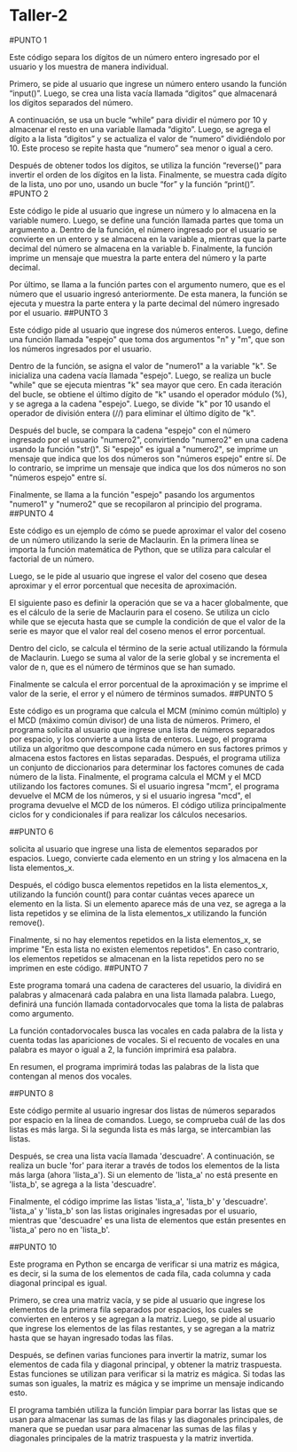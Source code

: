 # Taller-2
#PUNTO 1

Este código separa los dígitos de un número entero ingresado por el usuario y los muestra de manera individual.

Primero, se pide al usuario que ingrese un número entero usando la función “input()”. Luego, se crea una lista vacía llamada “digitos” que almacenará los dígitos separados del número.

A continuación, se usa un bucle “while” para dividir el número por 10 y almacenar el resto en una variable llamada “digito”. Luego, se agrega el dígito a la lista “digitos” y se actualiza el valor de “numero” dividiéndolo por 10. Este proceso se repite hasta que “numero” sea menor o igual a cero.

Después de obtener todos los dígitos, se utiliza la función “reverse()” para invertir el orden de los dígitos en la lista. Finalmente, se muestra cada dígito de la lista, uno por uno, usando un bucle “for” y la función “print()”.
#PUNTO 2

Este código le pide al usuario que ingrese un número y lo almacena en la variable numero. Luego, se define una función llamada partes que toma un argumento a. Dentro de la función, el número ingresado por el usuario se convierte en un entero y se almacena en la variable a, mientras que la parte decimal del número se almacena en la variable b. Finalmente, la función imprime un mensaje que muestra la parte entera del número y la parte decimal.

Por último, se llama a la función partes con el argumento numero, que es el número que el usuario ingresó anteriormente. De esta manera, la función se ejecuta y muestra la parte entera y la parte decimal del número ingresado por el usuario.
##PUNTO 3

Este código pide al usuario que ingrese dos números enteros. Luego, define una función llamada "espejo" que toma dos argumentos "n" y "m", que son los números ingresados por el usuario.

Dentro de la función, se asigna el valor de "numero1" a la variable "k". Se inicializa una cadena vacía llamada "espejo". Luego, se realiza un bucle "while" que se ejecuta mientras "k" sea mayor que cero. En cada iteración del bucle, se obtiene el último dígito de "k" usando el operador módulo (%), y se agrega a la cadena "espejo". Luego, se divide "k" por 10 usando el operador de división entera (//) para eliminar el último dígito de "k".

Después del bucle, se compara la cadena "espejo" con el número ingresado por el usuario "numero2", convirtiendo "numero2" en una cadena usando la función "str()". Si "espejo" es igual a "numero2", se imprime un mensaje que indica que los dos números son "números espejo" entre sí. De lo contrario, se imprime un mensaje que indica que los dos números no son "números espejo" entre sí.

Finalmente, se llama a la función "espejo" pasando los argumentos "numero1" y "numero2" que se recopilaron al principio del programa.
##PUNTO 4

Este código es un ejemplo de cómo se puede aproximar el valor del coseno de un número utilizando la serie de Maclaurin. En la primera línea se importa la función matemática de Python, que se utiliza para calcular el factorial de un número.

Luego, se le pide al usuario que ingrese el valor del coseno que desea aproximar y el error porcentual que necesita de aproximación.

El siguiente paso es definir la operación que se va a hacer globalmente, que es el cálculo de la serie de Maclaurin para el coseno. Se utiliza un ciclo while que se ejecuta hasta que se cumple la condición de que el valor de la serie es mayor que el valor real del coseno menos el error porcentual.

Dentro del ciclo, se calcula el término de la serie actual utilizando la fórmula de Maclaurin. Luego se suma al valor de la serie global y se incrementa el valor de n, que es el número de términos que se han sumado.

Finalmente se calcula el error porcentual de la aproximación y se imprime el valor de la serie, el error y el número de términos sumados.
##PUNTO 5

Este código es un programa que calcula el MCM (mínimo común múltiplo) y el MCD (máximo común divisor) de una lista de números. Primero, el programa solicita al usuario que ingrese una lista de números separados por espacio, y los convierte a una lista de enteros. Luego, el programa utiliza un algoritmo que descompone cada número en sus factores primos y almacena estos factores en listas separadas. Después, el programa utiliza un conjunto de diccionarios para determinar los factores comunes de cada número de la lista. Finalmente, el programa calcula el MCM y el MCD utilizando los factores comunes. Si el usuario ingresa "mcm", el programa devuelve el MCM de los números, y si el usuario ingresa "mcd", el programa devuelve el MCD de los números. El código utiliza principalmente ciclos for y condicionales if para realizar los cálculos necesarios.

##PUNTO 6

solicita al usuario que ingrese una lista de elementos separados por espacios. Luego, convierte cada elemento en un string y los almacena en la lista elementos_x.

Después, el código busca elementos repetidos en la lista elementos_x, utilizando la función count() para contar cuántas veces aparece un elemento en la lista. Si un elemento aparece más de una vez, se agrega a la lista repetidos y se elimina de la lista elementos_x utilizando la función remove().

Finalmente, si no hay elementos repetidos en la lista elementos_x, se imprime "En esta lista no existen elementos repetidos". En caso contrario, los elementos repetidos se almacenan en la lista repetidos pero no se imprimen en este código.
##PUNTO 7

Este programa tomará una cadena de caracteres del usuario, la dividirá en palabras y almacenará cada palabra en una lista llamada palabra. Luego, definirá una función llamada contadorvocales que toma la lista de palabras como argumento.

La función contadorvocales busca las vocales en cada palabra de la lista y cuenta todas las apariciones de vocales. Si el recuento de vocales en una palabra es mayor o igual a 2, la función imprimirá esa palabra.

En resumen, el programa imprimirá todas las palabras de la lista que contengan al menos dos vocales.

##PUNTO 8

Este código permite al usuario ingresar dos listas de números separados por espacio en la línea de comandos. Luego, se comprueba cuál de las dos listas es más larga. Si la segunda lista es más larga, se intercambian las listas.

Después, se crea una lista vacía llamada 'descuadre'. A continuación, se realiza un bucle 'for' para iterar a través de todos los elementos de la lista más larga (ahora 'lista_a'). Si un elemento de 'lista_a' no está presente en 'lista_b', se agrega a la lista 'descuadre'.

Finalmente, el código imprime las listas 'lista_a', 'lista_b' y 'descuadre'. 'lista_a' y 'lista_b' son las listas originales ingresadas por el usuario, mientras que 'descuadre' es una lista de elementos que están presentes en 'lista_a' pero no en 'lista_b'.


##PUNTO 10

Este programa en Python se encarga de verificar si una matriz es mágica, es decir, si la suma de los elementos de cada fila, cada columna y cada diagonal principal es igual.

Primero, se crea una matriz vacía, y se pide al usuario que ingrese los elementos de la primera fila separados por espacios, los cuales se convierten en enteros y se agregan a la matriz. Luego, se pide al usuario que ingrese los elementos de las filas restantes, y se agregan a la matriz hasta que se hayan ingresado todas las filas.

Después, se definen varias funciones para invertir la matriz, sumar los elementos de cada fila y diagonal principal, y obtener la matriz traspuesta. Estas funciones se utilizan para verificar si la matriz es mágica. Si todas las sumas son iguales, la matriz es mágica y se imprime un mensaje indicando esto.

El programa también utiliza la función limpiar para borrar las listas que se usan para almacenar las sumas de las filas y las diagonales principales, de manera que se puedan usar para almacenar las sumas de las filas y diagonales principales de la matriz traspuesta y la matriz invertida.
